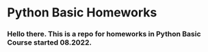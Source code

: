 # Python Basic Homeworks

### Hello there. This is a repo for homeworks in Python Basic Course started 08.2022.
